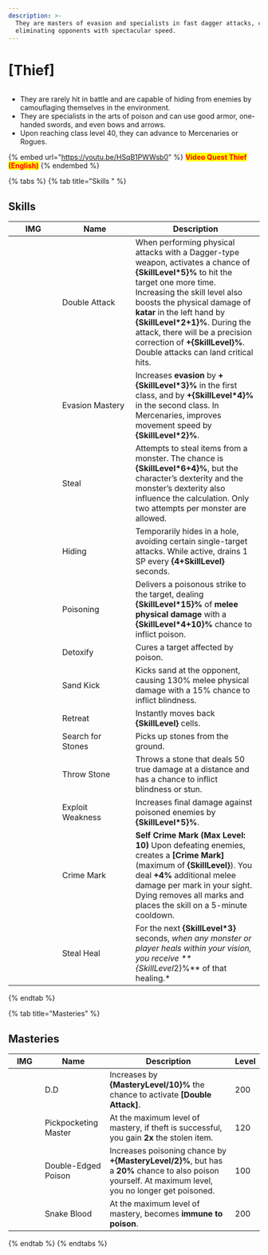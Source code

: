 ```yaml
---
description: >-
  They are masters of evasion and specialists in fast dagger attacks, capable of
  eliminating opponents with spectacular speed.
---
```


# \[Thief]

<figure><img src="../../.gitbook/assets/700px-1Gatuno.png" alt=""><figcaption></figcaption></figure>

* They are rarely hit in battle and are capable of hiding from enemies by camouflaging themselves in the environment.
* They are specialists in the arts of poison and can use good armor, one-handed swords, and even bows and arrows.
* Upon reaching class level 40, they can advance to Mercenaries or Rogues.

{% embed url="https://youtu.be/HSqB1PWWsb0" %}
<mark style="color:red;">**Video Quest Thief (English)**</mark>
{% endembed %}

{% tabs %}
{% tab title="Skills " %}
## **Skills**

<table><thead><tr><th width="84">IMG</th><th width="131">Name</th><th>Description</th></tr></thead><tbody><tr><td><img src="../../.gitbook/assets/48a.png" alt=""></td><td>Double Attack</td><td>When performing physical attacks with a Dagger-type weapon, activates a chance of <strong>{SkillLevel*5}%</strong> to hit the target one more time. Increasing the skill level also boosts the physical damage of <strong>katar</strong> in the left hand by <strong>{SkillLevel*2+1}%</strong>. During the attack, there will be a precision correction of <strong>+{SkillLevel}%</strong>. Double attacks can land critical hits.</td></tr><tr><td><img src="../../.gitbook/assets/49a.png" alt=""></td><td>Evasion Mastery</td><td>Increases <strong>evasion</strong> by <strong>+{SkillLevel*3}%</strong> in the first class, and by <strong>+{SkillLevel*4}%</strong> in the second class. In Mercenaries, improves movement speed by <strong>{SkillLevel*2}%</strong>.</td></tr><tr><td><img src="../../.gitbook/assets/50a.png" alt=""></td><td>Steal</td><td>Attempts to steal items from a monster. The chance is <strong>{SkillLevel*6+4}%</strong>, but the character’s dexterity and the monster’s dexterity also influence the calculation. Only two attempts per monster are allowed.</td></tr><tr><td><img src="../../.gitbook/assets/51a.png" alt=""></td><td>Hiding</td><td>Temporarily hides in a hole, avoiding certain single-target attacks. While active, drains 1 SP every <strong>{4+SkillLevel}</strong> seconds.</td></tr><tr><td><img src="../../.gitbook/assets/52a.png" alt=""></td><td>Poisoning</td><td>Delivers a poisonous strike to the target, dealing <strong>{SkillLevel*15}%</strong> of <strong>melee physical damage</strong> with a <strong>{SkillLevel*4+10}%</strong> chance to inflict poison.</td></tr><tr><td><img src="../../.gitbook/assets/53a.png" alt=""></td><td>Detoxify</td><td>Cures a target affected by poison.</td></tr><tr><td><img src="../../.gitbook/assets/149a.png" alt=""></td><td>Sand Kick</td><td>Kicks sand at the opponent, causing 130% melee physical damage with a 15% chance to inflict blindness.</td></tr><tr><td><img src="../../.gitbook/assets/150a.png" alt=""></td><td>Retreat</td><td>Instantly moves back <strong>{SkillLevel}</strong> cells.</td></tr><tr><td><img src="../../.gitbook/assets/750a (1).png" alt=""></td><td>Search for Stones</td><td>Picks up stones from the ground.</td></tr><tr><td><img src="../../.gitbook/assets/152a.png" alt=""></td><td>Throw Stone</td><td>Throws a stone that deals 50 true damage at a distance and has a chance to inflict blindness or stun.</td></tr><tr><td><img src="../../.gitbook/assets/773a.png" alt=""></td><td>Exploit Weakness</td><td>Increases final damage against poisoned enemies by <strong>{SkillLevel*5}%</strong>.</td></tr><tr><td><img src="../../.gitbook/assets/774a.png" alt=""></td><td>Crime Mark</td><td><strong>Self Crime Mark (Max Level: 10)</strong> Upon defeating enemies, creates a <strong>[Crime Mark]</strong> (maximum of <strong>{SkillLevel}</strong>). You deal <strong>+4%</strong> additional melee damage per mark in your sight. Dying removes all marks and places the skill on a 5-minute cooldown.</td></tr><tr><td><img src="../../.gitbook/assets/775a.png" alt=""></td><td>Steal Heal</td><td>For the next <strong>{SkillLevel*3}</strong> seconds, <em>when any monster or player heals within your vision, you receive **{SkillLevel</em>2}%** of that healing.*</td></tr></tbody></table>
{% endtab %}

{% tab title="Masteries" %}
## Masteries

<table><thead><tr><th width="85">IMG</th><th width="129">Name</th><th width="383">Description</th><th>Level</th></tr></thead><tbody><tr><td><img src="../../.gitbook/assets/48a.png" alt=""></td><td>D.D</td><td>Increases by <strong>{MasteryLevel/10}%</strong> the chance to activate <strong>[Double Attack]</strong>.</td><td>200</td></tr><tr><td><img src="../../.gitbook/assets/50a.png" alt=""></td><td>Pickpocketing Master</td><td>At the maximum level of mastery, if theft is successful, you gain <strong>2x</strong> the stolen item.</td><td>120</td></tr><tr><td><img src="../../.gitbook/assets/52a.png" alt=""></td><td>Double-Edged Poison</td><td>Increases poisoning chance by <strong>+{MasteryLevel/2}%</strong>, but has a <strong>20%</strong> chance to also poison yourself. At maximum level, you no longer get poisoned.</td><td>100</td></tr><tr><td><img src="../../.gitbook/assets/53a.png" alt=""></td><td>Snake Blood</td><td>At the maximum level of mastery, becomes <strong>immune to poison</strong>.</td><td>200</td></tr></tbody></table>
{% endtab %}
{% endtabs %}
